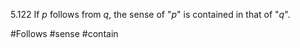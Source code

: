  5.122 If $p$ follows from $q$, the sense of "$p$" is contained in that of "$q$".
 
 #Follows #sense #contain 